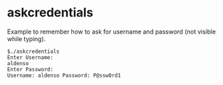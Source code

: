 # askcredentials

Example to remember how to ask for username and password (not visible while typing).

```text
$./askcredentials
Enter Username:
aldenso
Enter Password:
Username: aldenso Password: P@ssw0rd1
```